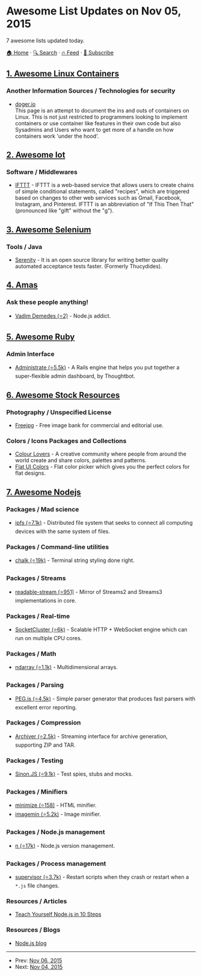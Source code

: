# Awesome List Updates on Nov 05, 2015

7 awesome lists updated today.

[🏠 Home](/README.md) · [🔍 Search](https://test.trackawesomelist.com/search/) · [🔥 Feed](https://test.trackawesomelist.com/rss.xml) · [📮 Subscribe](https://trackawesomelist.us17.list-manage.com/subscribe?u=d2f0117aa829c83a63ec63c2f&id=36a103854c)



## [1. Awesome Linux Containers](/content/Friz-zy/awesome-linux-containers/README.md)

### Another Information Sources / Technologies for security

*   [doger.io](http://doger.io/)\
    This page is an attempt to document the ins and outs of containers on Linux. This is not just restricted to programmers looking to implement containers or use container like features in their own code but also Sysadmins and Users who want to get more of a handle on how containers work 'under the hood'.

## [2. Awesome Iot](/content/HQarroum/awesome-iot/README.md)

### Software / Middlewares

*   [IFTTT](https://ifttt.com/) - IFTTT is a web-based service that allows users to create chains of simple conditional statements, called "recipes", which are triggered based on changes to other web services such as Gmail, Facebook, Instagram, and Pinterest. IFTTT is an abbreviation of "If This Then That" (pronounced like "gift" without the "g").

## [3. Awesome Selenium](/content/christian-bromann/awesome-selenium/README.md)

### Tools / Java

*   [Serenity](http://www.thucydides.info/) - It is an open source library for writing better quality automated acceptance tests faster. (Formerly Thucydides).

## [4. Amas](/content/sindresorhus/amas/README.md)

### Ask these people anything!

*   [Vadim Demedes (⭐2)](https://github.com/vdemedes/ama) - Node.js addict.

## [5. Awesome Ruby](/content/markets/awesome-ruby/README.md)

### Admin Interface

*   [Administrate (⭐5.5k)](https://github.com/thoughtbot/administrate) - A Rails engine that helps you put together a super-flexible admin dashboard, by Thoughtbot.

## [6. Awesome Stock Resources](/content/neutraltone/awesome-stock-resources/README.md)

### Photography / Unspecified License

*   [Freejpg](http://en.freejpg.com.ar/) - Free image bank for commercial and editorial use.

### Colors / Icons Packages and Collections

*   [Colour Lovers](http://www.colourlovers.com) - A creative community where people from around the world create and share colors, palettes and patterns.
*   [Flat UI Colors](https://flatuicolors.com/) - Flat color picker which gives you the perfect colors for flat designs.

## [7. Awesome Nodejs](/content/sindresorhus/awesome-nodejs/README.md)

### Packages / Mad science

*   [ipfs (⭐7.1k)](https://github.com/ipfs/js-ipfs) - Distributed file system that seeks to connect all computing devices with the same system of files.

### Packages / Command-line utilities

*   [chalk (⭐19k)](https://github.com/chalk/chalk) - Terminal string styling done right.

### Packages / Streams

*   [readable-stream (⭐951)](https://github.com/nodejs/readable-stream) - Mirror of Streams2 and Streams3 implementations in core.

### Packages / Real-time

*   [SocketCluster (⭐6k)](https://github.com/SocketCluster/socketcluster) - Scalable HTTP + WebSocket engine which can run on multiple CPU cores.

### Packages / Math

*   [ndarray (⭐1.1k)](https://github.com/scijs/ndarray) - Multidimensional arrays.

### Packages / Parsing

*   [PEG.js (⭐4.5k)](https://github.com/pegjs/pegjs) - Simple parser generator that produces fast parsers with excellent error reporting.

### Packages / Compression

*   [Archiver (⭐2.5k)](https://github.com/archiverjs/node-archiver) - Streaming interface for archive generation, supporting ZIP and TAR.

### Packages / Testing

*   [Sinon.JS (⭐9.1k)](https://github.com/sinonjs/sinon) - Test spies, stubs and mocks.

### Packages / Minifiers

*   [minimize (⭐158)](https://github.com/Swaagie/minimize) - HTML minifier.
*   [imagemin (⭐5.2k)](https://github.com/imagemin/imagemin) - Image minifier.

### Packages / Node.js management

*   [n (⭐17k)](https://github.com/tj/n) - Node.js version management.

### Packages / Process management

*   [supervisor (⭐3.7k)](https://github.com/petruisfan/node-supervisor) - Restart scripts when they crash or restart when a `*.js` file changes.

### Resources / Articles

*   [Teach Yourself Node.js in 10 Steps](https://ponyfoo.com/articles/teach-yourself-nodejs-in-10-steps)

### Resources / Blogs

*   [Node.js blog](https://nodejs.org/en/blog/)

---

- Prev: [Nov 06, 2015](/content/2015/11/06/README.md)
- Next: [Nov 04, 2015](/content/2015/11/04/README.md)
